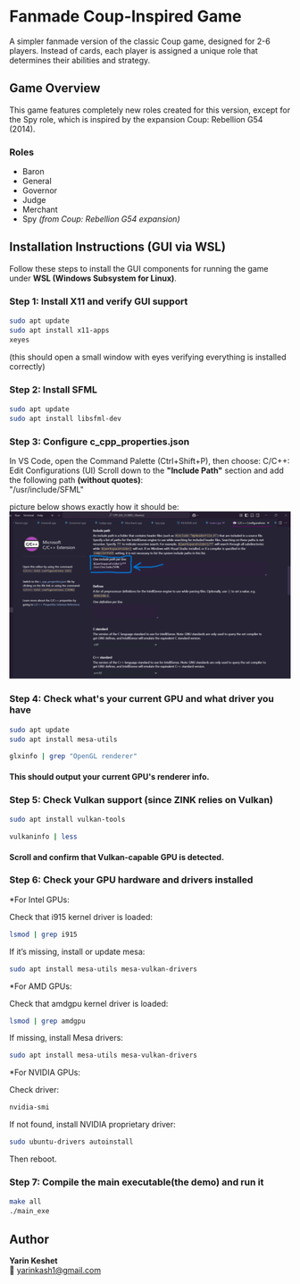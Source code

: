 # Fanmade Coup-Inspired Game

A simpler fanmade version of the classic Coup game, designed for 2-6 players. Instead of cards, each player is assigned a unique role that determines their abilities and strategy.

## Game Overview

This game features completely new roles created for this version, except for the Spy role, which is inspired by the expansion Coup: Rebellion G54 (2014).

### Roles
- Baron  
- General  
- Governor  
- Judge  
- Merchant  
- Spy *(from Coup: Rebellion G54 expansion)*

## Installation Instructions (GUI via WSL)

Follow these steps to install the GUI components for running the game under **WSL (Windows Subsystem for Linux)**.

### Step 1: Install X11 and verify GUI support
```bash
sudo apt update
sudo apt install x11-apps
xeyes
```
(this should open a small window with eyes verifying everything is installed correctly)

### Step 2: Install SFML
```bash
sudo apt update
sudo apt install libsfml-dev
```
### Step 3: Configure c_cpp_properties.json
In VS Code, open the Command Palette (Ctrl+Shift+P), then choose: C/C++: Edit Configurations (UI)
Scroll down to the **"Include Path"** section and add the following path **(without quotes)**:  
"/usr/include/SFML"

picture below shows exactly how it should be:
![Step 3 configuration example](images/step3_config.png)

### Step 4: Check what's your current GPU and what driver you have
```bash
sudo apt update
sudo apt install mesa-utils
```

```bash
glxinfo | grep "OpenGL renderer"
```
#### This should output your current GPU's renderer info.

### Step 5: Check Vulkan support (since ZINK relies on Vulkan)
```bash
sudo apt install vulkan-tools
```

```bash
vulkaninfo | less
```
#### Scroll and confirm that Vulkan-capable GPU is detected.

### Step 6: Check your GPU hardware and drivers installed
*For Intel GPUs:

Check that i915 kernel driver is loaded:
```bash
lsmod | grep i915
```

If it’s missing, install or update mesa:
```bash
sudo apt install mesa-utils mesa-vulkan-drivers
```

*For AMD GPUs:

Check that amdgpu kernel driver is loaded:

```bash
lsmod | grep amdgpu
```

If missing, install Mesa drivers:

```bash
sudo apt install mesa-utils mesa-vulkan-drivers
```

*For NVIDIA GPUs:

Check driver:

```bash
nvidia-smi
```

If not found, install NVIDIA proprietary driver:

```bash
sudo ubuntu-drivers autoinstall
```

Then reboot.

### Step 7: Compile the main executable(the demo) and run it
```bash
make all
./main_exe
```

## Author

**Yarin Keshet**  
📧 yarinkash1@gmail.com
